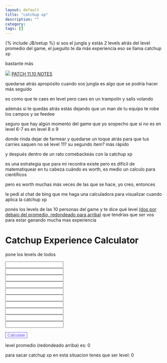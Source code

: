 ```yaml
---
layout: default
title: "catchup xp"
description: ""
category: 
tags: []
---
```

{% include JB/setup %}
si sos el jungla y estás 2 levels atrás del level promedio del game, el jueguito te da más experiencia eso se llama catchup xp

bastante más

![](../../../assets/images/catchup.png)
<a href="https://www.leagueoflegends.com/en-pl/news/game-updates/patch-11-10-notes/" target="_blank">PATCH 11.10 NOTES</a>

quedarse atrás apropósito cuando sos jungla es algo que se podría hacer más seguido

es como que te caes en level pero caes en un trampolín y salís volando

además si te quedás atrás estás dejando que un man de tu equipo te robe los campos y se feedee

seguro que hay algún momento del game que yo sospecho que si no es en level 6-7 es en level 8 o 9

donde rinda dejar de farmear y quedarse un toque atrás para que tus carries saquen no sé level 11? su segundo item? más rápido

y después dentro de un rato comebackeás con la catchup xp

es una estrategia que para mi recontra existe pero es difícil de matematiquear en tu cabeza cuándo es worth, es medio un calculo para científicos

pero es worth muchas más veces de las que se hace, yo creo, entonces

le pedí al chat de bing que me haga una calculadora para visualizar cuando aplica la catchup xp

ponés los levels de las 10 personas del game y te dice qué level <a href="https://www.youtube.com/watch?v=8GAV8UUhTkM" target="_blank">(dos por debajo del promedio, redondeado para arriba)</a> que tendrías que ser vos para estar ganando mucha mas experiencia


<h1>Catchup Experience Calculator</h1>
<p>pone los levels de todos</p>
<form>
  <input type="number" id="form1" onchange="calculate()"><br>
  <input type="number" id="form2" onchange="calculate()"><br>
  <input type="number" id="form3" onchange="calculate()"><br>
  <input type="number" id="form4" onchange="calculate()"><br>
  <input type="number" id="form5" onchange="calculate()"><br>
  <input type="number" id="form6" onchange="calculate()"><br>
  <input type="number" id="form7" onchange="calculate()"><br>
  <input type="number" id="form8" onchange="calculate()"><br>
  <input type="number" id="form9" onchange="calculate()"><br>
  <input type="number" id="form10" onchange="calculate()"><br>

  <button style="color: #7253ed; background-color: #f5f6fa; border: 1px solid #7253ed;" onclick="calculate()">Calculate</button>
</form>
<p>level promedio (redondeado arriba) es: <span id="subresult">0</span></p>
<p>para sacar catchup xp en esta situacion tenes que ser level: <span id="result">0</span></p>





<script>
  function calculate() {

    var values = [];
    for (var i = 1; i <= 9; i++) {
      var value = document.getElementById("form" + i).value;

      value = Number(value);
      if (!isNaN(value)) {
        values.push(value);
      }
    }

    var sum = values.reduce((a, b) => a + b, 0);
    var average = Math.ceil(sum / values.length);

    document.getElementById("subresult").innerHTML = average;
    var result = average - 2;
    document.getElementById("result").innerHTML = result;
  }
</script>
